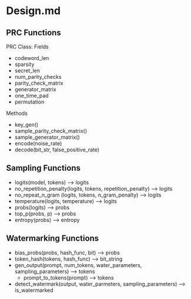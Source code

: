 # Design.md
## PRC Functions
PRC Class: 
Fields
 - codeword_len
 - sparsity
 - secret_len
 - num_parity_checks
 - parity_check_matrix
 - generator_matrix
 - one_time_pad
 - permutation
 
Methods
 - key_gen()
 - sample_parity_check_matrix()
 - sample_generator_matrix()
 - encode(noise_rate)
 - decode(bit_str, false_positive_rate)

## Sampling Functions
 - logits(model, tokens) --> logits
 - no_repetition_penalty(logits, tokens, repetition_penalty) --> logits
 - no_repeat_n_gram (logits, tokens, n_gram_penalty) --> logits
 - temperature(logits, temperature) --> logits
 - probs(logits) --> probs
 - top_p(probs, p) --> probs
 - entropy(probs) --> entropy

## Watermarking Functions
 - bias_probs(probs, hash_func, bit) --> probs
 - token_hash(tokens, hash_func) --> bit_string
 - gen_output(prompt, num_tokens, water_parameters, sampling_parameters) --> tokens 
    - prompt_to_tokens(prompt) --> tokens
- detect_watermark(output, water_parmeters, sampling_parameters) --> is_watermarked






